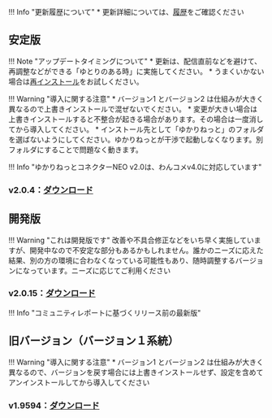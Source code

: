 !!! Info "更新履歴について"
    * 更新詳細については、[履歴](./qa/history.md)をご確認ください

## 安定版
!!! Note "アップデートタイミングについて"
    * 更新は、配信直前などを避けて、再調整などができる「ゆとりのある時」に実施してください。
    * うまくいかない場合は[再インストール](qa/reinstall.md)をお試しください。

!!! Warning "導入に関する注意"
    * バージョン1 とバージョン2 は仕組みが大きく異なるので上書きインストールで混ぜないでください。
    * 変更が大きい場合は上書きインストールすると不整合が起きる場合があります。その場合は一度消してから導入してください。
    * インストール先として「ゆかりねっと」のフォルダを選ばないようにしてください。ゆかりねっとが干渉で起動しなくなります。別フォルダにすることで問題なく動きます。

!!! Info  "ゆかりねっとコネクターNEO v2.0は、わんコメv4.0に対応しています"

### v2.0.4：[ダウンロード](https://machanbazaar.com/wp-content/uploads/2022/11/YNCneo_v2.0.4.zip)

## 開発版
!!! Warning "これは開発版です"
    改善や不具合修正などをいち早く実施していますが、開発中なので不安定な部分もあるかもしれません。誰かのニーズに応えた結果、別の方の環境に合わなくなっている可能性もあり、随時調整するバージョンになっています。ニーズに応じてご利用ください

### v2.0.15：[ダウンロード](https://machanbazaar.com/wp-content/uploads/2022/11/YNCneo_v2.0.15.zip)

!!! Info  "コミュニティレポートに基づくリリース前の最新版"

## 旧バージョン（バージョン１系統）

!!! Warning "導入に関する注意"
    * バージョン1 とバージョン2 は仕組みが大きく異なるので、バージョンを戻す場合には上書きインストールせず、設定を含めてアンインストールしてから導入してください

### v1.9594：[ダウンロード](https://machanbazaar.com/wp-content/uploads/2022/08/YNCneo_v1.9594.zip)

